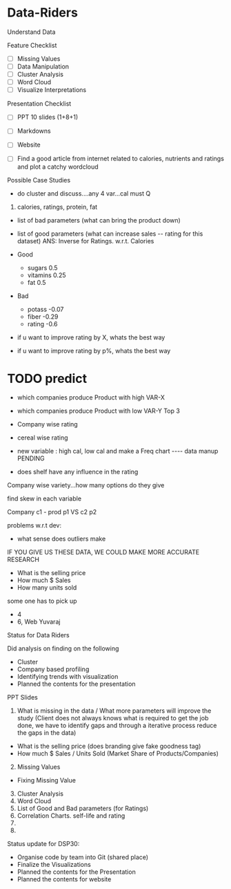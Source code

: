 # Data-Riders

Understand Data

Feature Checklist
- [ ] Missing Values
- [ ] Data Manipulation
- [ ] Cluster Analysis
- [ ] Word Cloud
- [ ] Visualize Interpretations

Presentation Checklist
- [ ] PPT 10 slides (1+8+1)
- [ ] Markdowns
- [ ] Website
- [ ] Find a good article from internet related to calories, nutrients and ratings and plot a catchy wordcloud


Possible Case Studies

- do cluster and discuss....any 4 var...cal must
Q
1. calories, ratings, protein, fat

- list of bad parameters (what can bring the product down)
- list of good parameters (what can increase sales -- rating for this dataset)
ANS: Inverse for Ratings.
w.r.t. Calories
- Good
    - sugars 0.5
    - vitamins 0.25
    - fat 0.5
- Bad
    - potass -0.07
    - fiber -0.29
    - rating -0.6

- if u want to improve rating by X, whats the best way
- if u want to improve rating by p%, whats the best way 
# TODO predict

- which companies produce Product with high VAR-X
- which companies produce Product with low VAR-Y
Top 3
- Company wise rating

- cereal wise rating
- new variable : high cal,  low cal and make a Freq chart ---- data manup
PENDING

- does shelf have any influence in the rating



Company wise variety...how many options do they give

find skew in each variable
 
Company c1 - prod p1 VS c2 p2 

problems w.r.t dev:
- what sense does outliers make

IF YOU GIVE US THESE DATA, WE COULD MAKE MORE ACCURATE RESEARCH
- What is the selling price
- How much $ Sales
- How many units sold



some one has to pick up 
- 4 
- 6, Web Yuvaraj 

Status for Data Riders

Did analysis on finding on the following
- Cluster
- Company based profiling
- Identifying trends with visualization 
- Planned the contents for the presentation




PPT Slides
1. What is missing in the data / What more parameters will improve the study (Client does not always knows what is required to get the job done, we have to identify gaps and through a iterative process reduce the gaps in the data)
- What is the selling price (does branding give fake goodness tag)
- How much $ Sales / Units Sold (Market Share of Products/Companies)
2. Missing Values
- Fixing Missing Value
3. Cluster Analysis
4. Word Cloud
5. List of Good and Bad parameters (for Ratings)
6. Correlation Charts. self-life and rating
7. 
8. 


Status update for DSP30:
- Organise code by team into Git (shared place)
- Finalize the Visualizations
- Planned the contents for the Presentation
- Planned the contents for website
